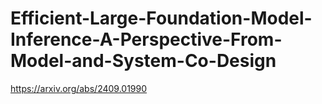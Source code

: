 # Efficient-Large-Foundation-Model-Inference-A-Perspective-From-Model-and-System-Co-Design
https://arxiv.org/abs/2409.01990
